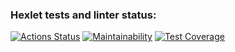 ### Hexlet tests and linter status:
[![Actions Status](https://github.com/NikitaBy/php-project-lvl2/workflows/hexlet-check/badge.svg)](https://github.com/NikitaBy/php-project-lvl2/actions)
[![Maintainability](https://api.codeclimate.com/v1/badges/ba0e00fab3cb1be08a39/maintainability)](https://codeclimate.com/github/NikitaBy/php-project-lvl2/maintainability)
[![Test Coverage](https://api.codeclimate.com/v1/badges/ba0e00fab3cb1be08a39/test_coverage)](https://codeclimate.com/github/NikitaBy/php-project-lvl2/test_coverage)
